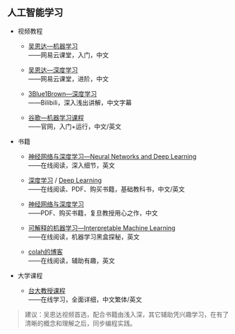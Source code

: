 人工智能学习
----------

* 视频教程

  * [吴恩达—机器学习](https://study.163.com/course/courseMain.htm?courseId=1210076550&_trace_c_p_k2_=4fa94e944ea44d0a87f7e0c3363f6642)  
    ——网易云课堂，入门，中文
    
  * [吴恩达—深度学习](https://mooc.study.163.com/smartSpec/detail/1001319001.htm)  
    ——网易云课堂，进阶，中文
    
  * [3Blue1Brown—深度学习](https://space.bilibili.com/88461692/channel/detail?cid=26587)  
    ——Bilibili，深入浅出讲解，中文字幕
    
  * [谷歌—机器学习课程](https://developers.google.cn/machine-learning/crash-course)  
     ——官网，入门+运行，中文/英文

* 书籍

  * [神经网络与深度学习—Neural Networks and Deep Learning](http://neuralnetworksanddeeplearning.com/)  
     ——在线阅读，深入细节，英文
     
  * [深度学习](https://github.com/exacity/deeplearningbook-chinese) / [Deep Learning](https://github.com/janishar/mit-deep-learning-book-pdf)  
    ——在线阅读、PDF、购买书籍，基础教科书，中文/英文
    
  * [神经网络与深度学习](https://nndl.github.io/)  
    ——PDF、购买书籍，复旦教授用心之作，中文
    
  * [可解释的机器学习—Interpretable Machine Learning](https://christophm.github.io/interpretable-ml-book/)  
    ——在线阅读，机器学习黑盒探秘，英文
    
  * [colah的博客](http://colah.github.io/)  
     ——在线阅读，辅助有趣，英文


* 大学课程

  * [台大教授课程](http://speech.ee.ntu.edu.tw/~tlkagk/courses.html)  
    ——在线学习，全面详细，中文繁体/英文

>建议：吴恩达视频首选，配合书籍由浅入深，其它辅助凭兴趣学习，在有了清晰的概念和理解之后，同步编程实践。
